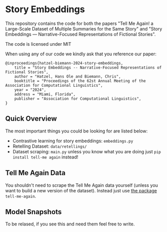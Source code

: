 # Story Embeddings

This repository contains the code for both the papers "Tell Me Again! a Large-Scale Dataset of Multiple Summaries for the Same Story" and "Story Embeddings — Narrative-Focused Representations of Fictional Stories".

The code is licensed under MIT

When using any of our code we kindly ask that you reference our paper:
```
@inproceedings{hatzel-biemann-2024-story-embeddings,
    title = "Story Embeddings -- Narrative-Focused Representations of Fictional Stories",
    author = "Hatzel, Hans Ole and Biemann, Chris",
    booktitle = "Proceedings of the 62st Annual Meeting of the Association for Computational Linguistics",
    year = "2024",
    address = "Miami, Florida",
    publisher = "Association for Computational Linguistics",
}
```

## Quick Overview

The most important things you could be looking for are listed below:

* Contrastive learning for story embeddings: `embeddings.py`
* Retelling Dataset: `data/retellings/`
* Dataset scraping: `main.py` unless you know what you are doing just `pip install tell-me again` instead!

## Tell Me Again Data

You shouldn't need to scrape the Tell Me Again data yourself (unless you want to build a new version of the dataset).
Instead just use [the package](https://github.com/uhh-lt/tell-me-again) `tell-me-again`.


## Model Snapshots

To be relased, if you see this and need them feel free to write.
